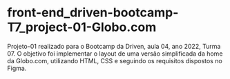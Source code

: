 # front-end_driven-bootcamp-T7_project-01-Globo.com

Projeto-01 realizado para o Bootcamp da Driven, aula 04, ano 2022, Turma 07. O objetivo foi implementar o layout de uma versão simplificada da home da Globo.com, utilizando HTML, CSS e seguindo os requisitos dispostos no Figma. 
